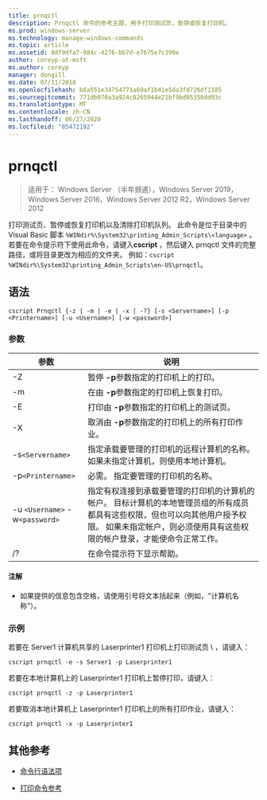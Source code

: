 ```yaml
---
title: prnqctl
description: Prnqctl 命令的参考主题，用于打印测试页，暂停或恢复打印机。
ms.prod: windows-server
ms.technology: manage-windows-commands
ms.topic: article
ms.assetid: 8df9dfa7-984c-4276-bb7d-e7675e7c399e
author: coreyp-at-msft
ms.author: coreyp
manager: dongill
ms.date: 07/11/2018
ms.openlocfilehash: b8a551e34754771a69af1b41e5da3fd726df1185
ms.sourcegitcommit: 771db070a3a924c8265944e21bf9bd85350dd93c
ms.translationtype: MT
ms.contentlocale: zh-CN
ms.lasthandoff: 06/27/2020
ms.locfileid: "85472192"
---
```

# <a name="prnqctl"></a>prnqctl

> 适用于： Windows Server （半年频道），Windows Server 2019，Windows Server 2016，Windows Server 2012 R2，Windows Server 2012

打印测试页、暂停或恢复打印机以及清除打印机队列。 此命令是位于目录中的 Visual Basic 脚本 `%WINdir%\System32\printing_Admin_Scripts\<language>` 。 若要在命令提示符下使用此命令，请键入**cscript** ，然后键入 prnqctl 文件的完整路径，或将目录更改为相应的文件夹。 例如：`cscript %WINdir%\System32\printing_Admin_Scripts\en-US\prnqctl`。

## <a name="syntax"></a>语法

```
cscript Prnqctl {-z | -m | -e | -x | -?} [-s <Servername>] [-p <Printername>] [-u <Username>] [-w <password>]
```

### <a name="parameters"></a>参数

| 参数 | 说明 |
|--|--|
| -Z | 暂停 **-p**参数指定的打印机上的打印。 |
| -m | 在由 **-p**参数指定的打印机上恢复打印。 |
| -E | 打印由 **-p**参数指定的打印机上的测试页。 |
| -X | 取消由 **-p**参数指定的打印机上的所有打印作业。 |
| -s`<Servername>` | 指定承载要管理的打印机的远程计算机的名称。 如果未指定计算机，则使用本地计算机。 |
| -p`<Printername>` | 必需。 指定要管理的打印机的名称。 |
| -u `<Username>` -w`<password>` | 指定有权连接到承载要管理的打印机的计算机的帐户。 目标计算机的本地管理员组的所有成员都具有这些权限，但也可以向其他用户授予权限。 如果未指定帐户，则必须使用具有这些权限的帐户登录，才能使命令正常工作。 |
| /? | 在命令提示符下显示帮助。 |

#### <a name="remarks"></a>注解

- 如果提供的信息包含空格，请使用引号将文本括起来（例如，"计算机名称"）。

### <a name="examples"></a>示例

若要在 Server1 计算机共享的 Laserprinter1 打印机上打印测试页 \\ ，请键入：

```
cscript prnqctl -e -s Server1 -p Laserprinter1
```

若要在本地计算机上的 Laserprinter1 打印机上暂停打印，请键入：

```
cscript prnqctl -z -p Laserprinter1
```

若要取消本地计算机上 Laserprinter1 打印机上的所有打印作业，请键入：

```
cscript prnqctl -x -p Laserprinter1
```

## <a name="additional-references"></a>其他参考

- [命令行语法项](command-line-syntax-key.md)

- [打印命令参考](print-command-reference.md)
